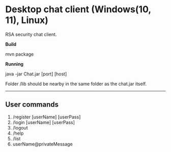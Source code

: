# Desktop chat client (Windows(10, 11), Linux)
RSA security chat client.

**Build**

mvn package

**Running**

java -jar Chat.jar [port] [host]

Folder /lib should be nearby in the same folder as the chat.jar itself.

---
## User commands
1. /register [userName] [userPass]
2. /login [userName] [userPass]
3. /logout
4. /help
5. /list
6. userName@privateMessage

